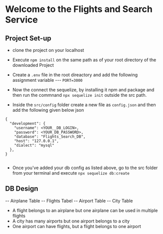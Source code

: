 # Welcome to the Flights and Search Service

## Project Set-up 

- clone the project on your localhost
- Execute `npm install` on the same path as of your root directory of the downloaded Project
- Create a `.env` file in the root direactory and add the following assignment variable 
      --- `PORT=3000`

- Now the connect the sequelize, by installing it npm and package and then run the commnand ` npx sequelize init ` outside the src path.

- Inside the `src/config` folder create a new file as `config.json` and then add the following given below json 

````
{
  "development": {
    "username": <YOUR__DB_LOGIN>,
    "password": <YOUR_DB_PASSWORD>,
    "database": "Flights_Search_DB",
    "host": "127.0.0.1",
    "dialect": "mysql"
  },
} 


````
- Once you've added your db config as listed above, go to the src folder from your terminal and execute `npx sequelize db:create`


##  DB Design

-- Airplane Table
-- Flights Tabel
-- Airport Table
-- City Table 


- A flight belongs to an airplane but one airplane can be used in multiple flights
- A city has many airports but one airport belongs to a city
- One airport can have flights, but a flight belongs to one airport



